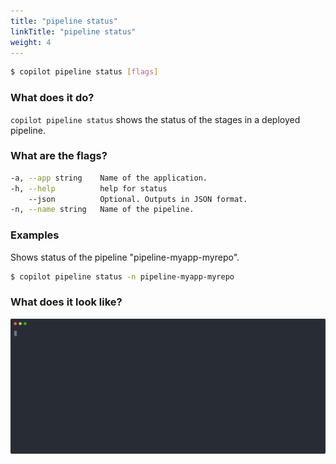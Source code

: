 ```yaml
---
title: "pipeline status"
linkTitle: "pipeline status"
weight: 4
---
```

```bash
$ copilot pipeline status [flags]
```

### What does it do?
`copilot pipeline status` shows the status of the stages in a deployed pipeline.

### What are the flags?
```bash
-a, --app string    Name of the application.
-h, --help          help for status
    --json          Optional. Outputs in JSON format.
-n, --name string   Name of the pipeline.
```

### Examples
Shows status of the pipeline "pipeline-myapp-myrepo".
```bash
$ copilot pipeline status -n pipeline-myapp-myrepo
```

### What does it look like?
<img class="img-fluid" src="https://raw.githubusercontent.com/kohidave/copilot-demos/master/pipeline-status.svg?sanitize=true">